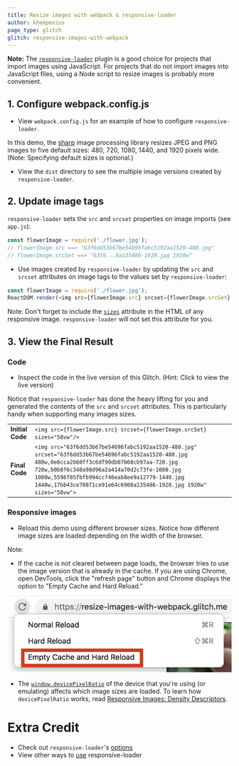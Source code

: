 ```yaml
---
title: Resize images with webpack & responsive-loader
author: khempenius
page_type: glitch
glitch: responsive-images-with-webpack
---
```


**Note:** The
[`responsive-loader`](https://github.com/herrstucki/responsive-loader) plugin is a
good choice for projects that import images using JavaScript. For projects that
do not import images into JavaScript files, using a Node script to resize images
is probably more convenient.

## 1. Configure webpack.config.js

- View `webpack.config.js` for an example of how to configure
`responsive-loader`.

In this demo, the [sharp](http://sharp.dimens.io/en/stable/) image processing
library resizes JPEG and PNG images to five default sizes: 480, 720, 1080, 1440,
and 1920 pixels wide. (Note: Specifying default sizes is optional.)

- View the `dist` directory to see the multiple image versions created by
`responsive-loader`.

## 2. Update image tags

`responsive-loader` sets the `src` and `srcset` properties on image imports (see
`app.js`):

```javascript
const flowerImage = require('./flower.jpg');
// flowerImage.src ==> "63f6dd53b67be54696fabc5192aa1520-480.jpg"
// flowerImage.srcSet ==> "63f6...8a135486-1920.jpg 1920w"
```

- Use images created by `responsive-loader` by updating the `src` and `srcset`
attributes on image tags to the values set by `responsive-loader`:

```javascript
const flowerImage = require('./flower.jpg');
ReactDOM.render(<img src={flowerImage.src} srcset={flowerImage.srcSet} sizes="50vw">, ...);
```

Note: Don't forget to include the
[`sizes`](https://developer.mozilla.org/en-US/docs/Web/HTML/Element/img#attr-sizes)
attribute in the HTML of any responsive image. `responsive-loader` will not set
this attribute for you.

## 3. View the Final Result

### Code

- Inspect the code in the live version of this Glitch. (Hint: Click  <web-screenshot type="show-live"> to view the live version)

Notice that `responsive-loader` has done the heavy lifting for you and generated
the contents of the `src` and `srcset` attributes. This is particularly handy
when supporting many images sizes.

<table>
<tbody>
<tr>
<td><strong>Initial Code</strong></td>
<td>
<code>&lt;img src={flowerImage.src} srcset={flowerImage.srcSet} sizes="50vw"/&gt;</code>
</td>
</tr>
<tr>
<td><strong>Final Code</strong></td>
<td>
<code>&lt;img src="63f6dd53b67be54696fabc5192aa1520-480.jpg" srcset="63f6dd53b67be54696fabc5192aa1520-480.jpg 480w,0e6cca2660ff3c6df90db07b68cb97aa-720.jpg 720w,b0b8f6c340a98d96a2a414a70d2c73fe-1080.jpg 1080w,5596f85fbfb994ccf46eab8ee9a12779-1440.jpg 1440w,17bb43ce70871ce91e64c6908a135486-1920.jpg 1920w" sizes="50vw"&gt;</code>
</td>
</tr>
</tbody>
</table>

### Responsive images

- Reload this demo using different browser sizes. Notice how different image
sizes are loaded depending on the width of the browser.

Note:

+  If the cache is not cleared between page loads, the browser tries to
    use the image version that is already in the cache. If you are using
    Chrome, open DevTools, click the "refresh page" button and Chrome displays
    the option to "Empty Cache and Hard Reload."

![image](./empty-cache.png "How to empty cache and hard reload")

+  The
    [`window.devicePixelRatio`](https://developer.mozilla.org/en-US/docs/Web/API/Window/devicePixelRatio)
    of the device that you're using (or emulating) affects which image sizes
    are loaded. To learn how `devicePixelRatio` works, read [Responsive Images: Density Descriptors](/fast/serve-responsive-images/codelab-density-descriptors).

# Extra Credit

+  Check out `responsive-loader`'s
    [options](https://github.com/herrstucki/responsive-loader#options)
+  View other ways to
    [use](https://github.com/herrstucki/responsive-loader#usage) responsive-loader